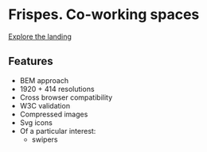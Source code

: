 # Frispes. Co-working spaces

[Explore the landing](https://viktoriya-lev.github.io/Frispes/)

## Features
- BEM approach
- 1920 + 414 resolutions
- Cross browser compatibility
- W3C validation
- Compressed images
- Svg icons
- Of a particular interest:
  - swipers
